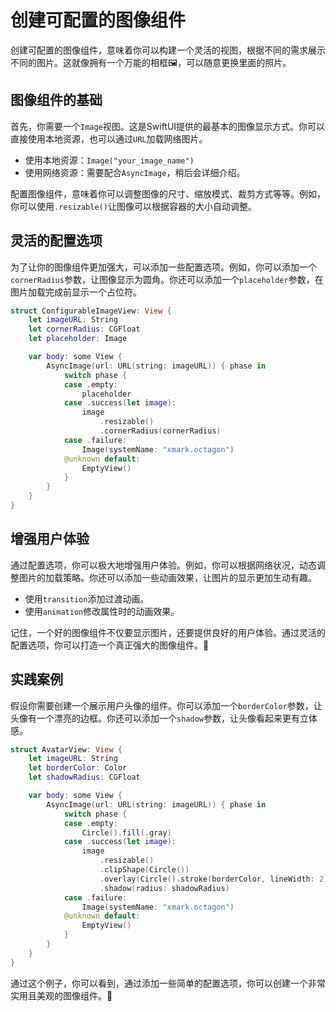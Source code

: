 ﻿# 创建可配置的图像组件

创建可配置的图像组件，意味着你可以构建一个灵活的视图，根据不同的需求展示不同的图片。这就像拥有一个万能的相框🖼️，可以随意更换里面的照片。

## 图像组件的基础

首先，你需要一个`Image`视图。这是SwiftUI提供的最基本的图像显示方式。你可以直接使用本地资源，也可以通过`URL`加载网络图片。

*   使用本地资源：`Image("your_image_name")`
*   使用网络资源：需要配合`AsyncImage`，稍后会详细介绍。

配置图像组件，意味着你可以调整图像的尺寸、缩放模式、裁剪方式等等。例如，你可以使用`.resizable()`让图像可以根据容器的大小自动调整。

## 灵活的配置选项

为了让你的图像组件更加强大，可以添加一些配置选项。例如，你可以添加一个`cornerRadius`参数，让图像显示为圆角。你还可以添加一个`placeholder`参数，在图片加载完成前显示一个占位符。

```swift
struct ConfigurableImageView: View {
    let imageURL: String
    let cornerRadius: CGFloat
    let placeholder: Image

    var body: some View {
        AsyncImage(url: URL(string: imageURL)) { phase in
            switch phase {
            case .empty:
                placeholder
            case .success(let image):
                image
                    .resizable()
                    .cornerRadius(cornerRadius)
            case .failure:
                Image(systemName: "xmark.octagon")
            @unknown default:
                EmptyView()
            }
        }
    }
}
```

## 增强用户体验

通过配置选项，你可以极大地增强用户体验。例如，你可以根据网络状况，动态调整图片的加载策略。你还可以添加一些动画效果，让图片的显示更加生动有趣。

*   使用`transition`添加过渡动画。
*   使用`animation`修改属性时的动画效果。

记住，一个好的图像组件不仅要显示图片，还要提供良好的用户体验。通过灵活的配置选项，你可以打造一个真正强大的图像组件。💪

## 实践案例

假设你需要创建一个展示用户头像的组件。你可以添加一个`borderColor`参数，让头像有一个漂亮的边框。你还可以添加一个`shadow`参数，让头像看起来更有立体感。

```swift
struct AvatarView: View {
    let imageURL: String
    let borderColor: Color
    let shadowRadius: CGFloat

    var body: some View {
        AsyncImage(url: URL(string: imageURL)) { phase in
            switch phase {
            case .empty:
                Circle().fill(.gray)
            case .success(let image):
                image
                    .resizable()
                    .clipShape(Circle())
                    .overlay(Circle().stroke(borderColor, lineWidth: 2))
                    .shadow(radius: shadowRadius)
            case .failure:
                Image(systemName: "xmark.octagon")
            @unknown default:
                EmptyView()
            }
        }
    }
}
```

通过这个例子，你可以看到，通过添加一些简单的配置选项，你可以创建一个非常实用且美观的图像组件。🎉